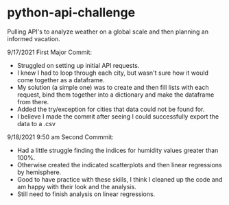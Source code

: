 # python-api-challenge
Pulling API's to analyze weather on a global scale and then planning an informed vacation. 

9/17/2021 First Major Commit:
- Struggled on setting up initial API requests. 
- I knew I had to loop through each city, but wasn't sure how it would come together as a dataframe.
- My solution (a simple one) was to create and then fill lists with each request, bind them together into a dictionary and make the dataframe from there.
- Added the try/exception for cities that data could not be found for.
- I believe I made the commit after seeing I could successfully export the data to a .csv

9/18/2021 9:50 am Second Commmit:
- Had a little struggle finding the indices for humidity values greater than 100%.
- Otherwise created the indicated scatterplots and then linear regressions by hemisphere.
- Good to have practice with these skills, I think I cleaned up the code and am happy with their look and the analysis.
- Still need to finish analysis on linear regressions.
